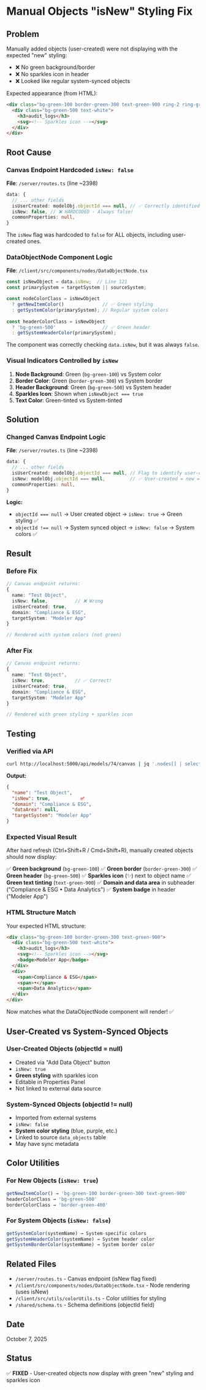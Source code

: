 # Manual Objects "isNew" Styling Fix

## Problem
Manually added objects (user-created) were not displaying with the expected "new" styling:
- ❌ No green background/border
- ❌ No sparkles icon in header
- ❌ Looked like regular system-synced objects

Expected appearance (from HTML):
```html
<div class="bg-green-100 border-green-300 text-green-900 ring-2 ring-green-200 border-green-400">
  <div class="bg-green-500 text-white">
    <h3>audit_logs</h3>
    <svg><!-- Sparkles icon --></svg>
  </div>
</div>
```

## Root Cause

### Canvas Endpoint Hardcoded `isNew: false`
**File**: `/server/routes.ts` (line ~2398)

```typescript
data: {
  // ... other fields
  isUserCreated: modelObj.objectId === null, // ✅ Correctly identified
  isNew: false, // ❌ HARDCODED - Always false!
  commonProperties: null,
}
```

The `isNew` flag was hardcoded to `false` for ALL objects, including user-created ones.

### DataObjectNode Component Logic
**File**: `/client/src/components/nodes/DataObjectNode.tsx`

```typescript
const isNewObject = data.isNew;  // Line 121
const primarySystem = targetSystem || sourceSystem;

const nodeColorClass = isNewObject 
  ? getNewItemColor()              // ✅ Green styling
  : getSystemColor(primarySystem); // Regular system colors
  
const headerColorClass = isNewObject
  ? 'bg-green-500'                 // ✅ Green header
  : getSystemHeaderColor(primarySystem);
```

The component was correctly checking `data.isNew`, but it was always `false`.

### Visual Indicators Controlled by `isNew`
1. **Node Background**: Green (`bg-green-100`) vs System color
2. **Border Color**: Green (`border-green-300`) vs System border
3. **Header Background**: Green (`bg-green-500`) vs System header
4. **Sparkles Icon**: Shown when `isNewObject === true`
5. **Text Color**: Green-tinted vs System-tinted

## Solution

### Changed Canvas Endpoint Logic
**File**: `/server/routes.ts` (line ~2398)

```typescript
data: {
  // ... other fields
  isUserCreated: modelObj.objectId === null, // Flag to identify user-created vs synced
  isNew: modelObj.objectId === null,         // ✅ User-created = new = green styling
  commonProperties: null,
}
```

**Logic:**
- `objectId === null` → User created object → `isNew: true` → Green styling ✅
- `objectId !== null` → System synced object → `isNew: false` → System colors ✅

## Result

### Before Fix
```typescript
// Canvas endpoint returns:
{
  name: "Test Object",
  isNew: false,          // ❌ Wrong
  isUserCreated: true,
  domain: "Compliance & ESG",
  targetSystem: "Modeler App"
}

// Rendered with system colors (not green)
```

### After Fix
```typescript
// Canvas endpoint returns:
{
  name: "Test Object",
  isNew: true,           // ✅ Correct!
  isUserCreated: true,
  domain: "Compliance & ESG",
  targetSystem: "Modeler App"
}

// Rendered with green styling + sparkles icon
```

## Testing

### Verified via API
```bash
curl http://localhost:5000/api/models/74/canvas | jq '.nodes[] | select(.data.isUserCreated)'
```

**Output:**
```json
{
  "name": "Test Object",
  "isNew": true,           ✅
  "domain": "Compliance & ESG",
  "dataArea": null,
  "targetSystem": "Modeler App"
}
```

### Expected Visual Result
After hard refresh (Ctrl+Shift+R / Cmd+Shift+R), manually created objects should now display:

✅ **Green background** (`bg-green-100`)
✅ **Green border** (`border-green-300`)
✅ **Green header** (`bg-green-500`)
✅ **Sparkles icon** (✨) next to object name
✅ **Green text tinting** (`text-green-900`)
✅ **Domain and data area** in subheader ("Compliance & ESG • Data Analytics")
✅ **System badge** in header ("Modeler App")

### HTML Structure Match
Your expected HTML structure:
```html
<div class="bg-green-100 border-green-300 text-green-900">
  <div class="bg-green-500 text-white">
    <h3>audit_logs</h3>
    <svg><!-- Sparkles icon --></svg>
    <badge>Modeler App</badge>
  </div>
  <div>
    <span>Compliance & ESG</span>
    <span>•</span>
    <span>Data Analytics</span>
  </div>
</div>
```

Now matches what the DataObjectNode component will render! ✅

## User-Created vs System-Synced Objects

### User-Created Objects (objectId = null)
- Created via "Add Data Object" button
- `isNew: true`
- **Green styling** with sparkles icon
- Editable in Properties Panel
- Not linked to external data source

### System-Synced Objects (objectId != null)
- Imported from external systems
- `isNew: false`
- **System color styling** (blue, purple, etc.)
- Linked to source `data_objects` table
- May have sync metadata

## Color Utilities

### For New Objects (`isNew: true`)
```typescript
getNewItemColor() → 'bg-green-100 border-green-300 text-green-900'
headerColorClass → 'bg-green-500'
borderColorClass → 'border-green-400'
```

### For System Objects (`isNew: false`)
```typescript
getSystemColor(systemName) → System-specific colors
getSystemHeaderColor(systemName) → System header color
getSystemBorderColor(systemName) → System border color
```

## Related Files
- `/server/routes.ts` - Canvas endpoint (isNew flag fixed)
- `/client/src/components/nodes/DataObjectNode.tsx` - Node rendering (uses isNew)
- `/client/src/utils/colorUtils.ts` - Color utilities for styling
- `/shared/schema.ts` - Schema definitions (objectId field)

## Date
October 7, 2025

## Status
✅ **FIXED** - User-created objects now display with green "new" styling and sparkles icon
